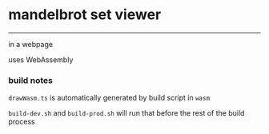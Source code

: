 # mandelbrot set viewer
-----------------------

in a webpage

uses WebAssembly

### build notes

`drawWasm.ts` is automatically generated by build script in `wasm`

`build-dev.sh` and `build-prod.sh` will run that before the rest of the build process
